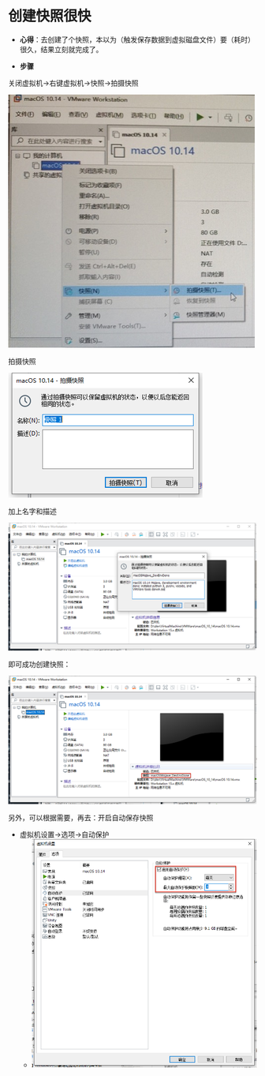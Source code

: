 # 创建快照很快

* **心得**：去创建了个快照，本以为（触发保存数据到虚拟磁盘文件）要（耗时）很久，结果立刻就完成了。

* **步骤**

关闭虚拟机->右键虚拟机->快照->拍摄快照

![virtual_machine_snapshot_shot](../assets/img/virtual_machine_snapshot_shot.jpg)

拍摄快照

![virtual_machine_do_snapshot](../assets/img/virtual_machine_do_snapshot.png)

加上名字和描述

![snapshot_add_name_description](../assets/img/snapshot_add_name_description.png)

即可成功创建快照：

![snapshot_created_ok](../assets/img/snapshot_created_ok.png)

另外，可以根据需要，再去：开启自动保存快照

* 虚拟机设置->选项->自动保护
  * ![client_enable_auto_save](../assets/img/client_enable_auto_save.png)


